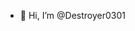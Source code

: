 - 👋 Hi, I’m @Destroyer0301

<!---
Destroyer0301/Destroyer0301 is a ✨ special ✨ repository because its `README.md` (this file) appears on your GitHub profile.
You can click the Preview link to take a look at your changes.
--->
